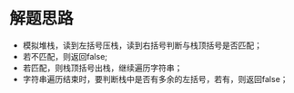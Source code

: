 # 解题思路
- 模拟堆栈，读到左括号压栈，读到右括号判断与栈顶括号是否匹配；
- 若不匹配，则返回false;
- 若匹配，则栈顶括号出栈，继续遍历字符串；
- 字符串遍历结束时，要判断栈中是否有多余的左括号，若有，则返回false；